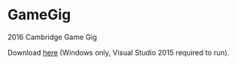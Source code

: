 # GameGig
2016 Cambridge Game Gig

Download [here]() (Windows only, Visual Studio 2015 required to run).

